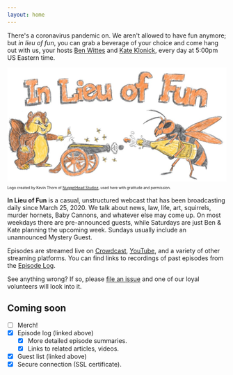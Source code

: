 ```yaml
---
layout: home
---
```


There's a coronavirus pandemic on. We aren't allowed to have fun anymore; but
*in lieu of fun*, you can grab a beverage of your choice and come hang out with
us, your hosts [Ben Wittes][ben] and [Kate Klonick][kate], every day at 5:00pm
US Eastern time.

![In Lieu of Fun Logo](/assets/ilof-logo.jpg)
<span style="font-size: 60%">Logo created by Kevin Thorn of
[NuggetHead Studioz](https://nuggethead.net/), used here with gratitude and
permission.</span>

**In Lieu of Fun** is a casual, unstructured webcast that has been broadcasting
daily since March 25, 2020.  We talk about news, law, life, art, squirrels,
murder hornets, Baby Cannons, and whatever else may come up. On most weekdays
there are pre-announced guests, while Saturdays are just Ben & Kate planning
the upcoming week. Sundays usually include an unannounced Mystery Guest.

Episodes are streamed live on [Crowdcast](https://www.crowdcast.io/lawfareblog),
[YouTube][yt], and a variety of other streaming platforms. You can find links
to recordings of past episodes from the [Episode Log](episodes.html).

See anything wrong? If so, please [file an issue](http://site.inlieuof.fun/issues/new)
and one of our loyal volunteers will look into it.

## Coming soon

- [ ] Merch!
- [x] Episode log (linked above)
    * [x] More detailed episode summaries.
    * [x] Links to related articles, videos.
- [x] Guest list (linked above)
- [x] Secure connection (SSL certificate).

[ben]: https://twitter.com/benjaminwittes
[kate]: https://twitter.com/klonick
[yt]: https://www.youtube.com/channel/UC8lKFNnYE1War3a41Q41fMw
